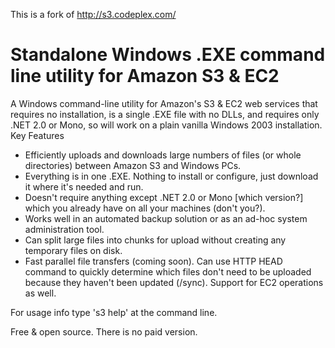 This is a fork of http://s3.codeplex.com/

# Standalone Windows .EXE command line utility for Amazon S3 & EC2

A Windows command-line utility for Amazon's S3 & EC2 web services that requires no installation, is a single .EXE file with no DLLs, and requires only .NET 2.0 or Mono, so will work on a plain vanilla Windows 2003 installation.
Key Features

- Efficiently uploads and downloads large numbers of files (or whole directories) between Amazon S3 and Windows PCs.
- Everything is in one .EXE. Nothing to install or configure, just download it where it's needed and run.
- Doesn't require anything except .NET 2.0 or Mono [which version?] which you already have on all your machines (don't you?).
- Works well in an automated backup solution or as an ad-hoc system administration tool.
- Can split large files into chunks for upload without creating any temporary files on disk.
- Fast parallel file transfers (coming soon).
Can use HTTP HEAD command to quickly determine which files don't need to be uploaded because they haven't been updated (/sync).
Support for EC2 operations as well.

For usage info type 's3 help' at the command line.

Free & open source. There is no paid version.
